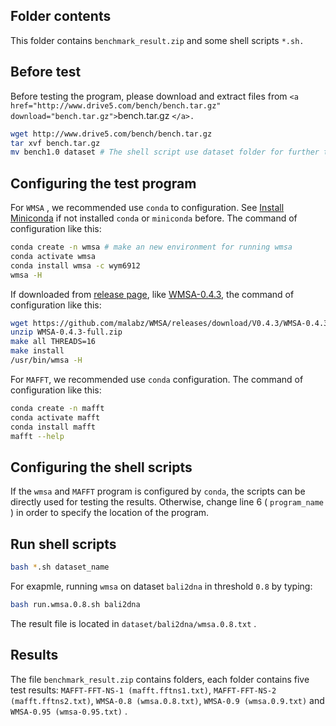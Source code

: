 ## Folder contents

This folder contains `benchmark_result.zip` and some shell scripts `*.sh.`

## Before test

Before testing the program, please download and extract files from `<a href="http://www.drive5.com/bench/bench.tar.gz" download="bench.tar.gz">`bench.tar.gz `</a>. `

```bash
wget http://www.drive5.com/bench/bench.tar.gz
tar xvf bench.tar.gz
mv bench1.0 dataset # The shell script use dataset folder for further test
```

## Configuring the test program

For `WMSA` , we recommended use `conda` to configuration. See [Install Miniconda](https://docs.conda.io/en/latest/miniconda.html) if not installed `conda` or `miniconda` before. The command of configuration like this:

```bash
conda create -n wmsa # make an new environment for running wmsa
conda activate wmsa
conda install wmsa -c wym6912
wmsa -H
```

If downloaded from [release page](https://github.com/malabz/WMSA/releases/), like [WMSA-0.4.3](https://github.com/malabz/WMSA/releases/download/V0.4.3/WMSA-0.4.3-full.zip), the command of configuration like this:

```bash
wget https://github.com/malabz/WMSA/releases/download/V0.4.3/WMSA-0.4.3-full.zip
unzip WMSA-0.4.3-full.zip
make all THREADS=16
make install
/usr/bin/wmsa -H
```

For `MAFFT`, we recommended use `conda` configuration. The command of configuration like this:

```bash
conda create -n mafft
conda activate mafft
conda install mafft
mafft --help
```

## Configuring the shell scripts

If the `wmsa` and `MAFFT` program is configured by `conda`, the scripts can be directly used for testing the results. Otherwise, change line 6 ( `program_name` ) in order to specify the location of the program.

## Run shell scripts

```bash
bash *.sh dataset_name 
```

For exapmle, running `wmsa` on dataset `bali2dna` in threshold `0.8` by typing:

```bash
bash run.wmsa.0.8.sh bali2dna
```

The result file is located in `dataset/bali2dna/wmsa.0.8.txt` .

## Results

The file `benchmark_result.zip` contains folders, each folder contains five test results: `MAFFT-FFT-NS-1 (mafft.fftns1.txt)`, `MAFFT-FFT-NS-2 (mafft.fftns2.txt)`, `WMSA-0.8 (wmsa.0.8.txt)`, `WMSA-0.9 (wmsa.0.9.txt)` and `WMSA-0.95 (wmsa-0.95.txt)` .
